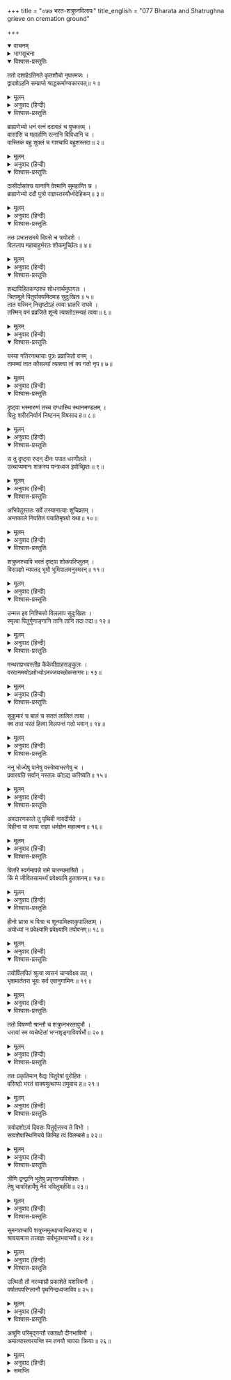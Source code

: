 +++
title = "०७७ भरत-शत्रुघ्नविलापः"
title_english = "077 Bharata and Shatrughna grieve on cremation ground"

+++
<details open><summary>वाचनम्</summary>
<div caption="श्रीराम-हरिसीताराममूर्ति-घनपाठिभ्यां वचनम्" class="audioEmbed" src="https://archive.org/download/Ramayana-recitation-Sriram-harisItArAmamUrti-Ghanapaati-v2/Kanda_2/Kanda_2_AYK-077-Bharatha_Shatrugna_Vilapaha.mp3"></div>
</details>

<details><summary>भागसूचना</summary>

77. भरतका पिताके श्राद्धमें ब्राह्मणोंको बहुत धन-रत्न आदिका दान देना, तेरहवें दिन अस्थि-संचयका शेष कार्य पूर्ण करनेके लिये पिताकी चिताभूमिपर जाकर भरत और शत्रुघ्नका विलाप करना और वसिष्ठ तथा सुमन्त्रका उन्हें समझाना
</details>

<details open><summary>विश्वास-प्रस्तुतिः</summary>

ततो दशाहेऽतिगते कृतशौचो नृपात्मजः ।  
द्वादशेऽहनि सम्प्राप्ते श्राद्धकर्माण्यकारयत्॥ १॥
</details>

<details><summary>मूलम्</summary>

ततो दशाहेऽतिगते कृतशौचो नृपात्मजः ।  
द्वादशेऽहनि सम्प्राप्ते श्राद्धकर्माण्यकारयत्॥ १॥
</details>

<details><summary>अनुवाद (हिन्दी)</summary>

तदनन्तर दशाह व्यतीत हो जानेपर राजकुमार भरतने ग्यारहवें दिन आत्मशुद्धिके लिये स्नान और एकादशाह श्राद्धका अनुष्ठान किया, फिर बारहवाँ दिन आनेपर उन्होंने अन्य श्राद्ध कर्म (मासिक और सपिण्डीकरण श्राद्ध) किये॥ १॥
</details>

<details open><summary>विश्वास-प्रस्तुतिः</summary>

ब्राह्मणेभ्यो धनं रत्नं ददावन्नं च पुष्कलम् ।  
वासांसि च महार्हाणि रत्नानि विविधानि च ।  
वास्तिकं बहु शुक्लं च गाश्चापि बहुशस्तदा॥ २॥
</details>

<details><summary>मूलम्</summary>

ब्राह्मणेभ्यो धनं रत्नं ददावन्नं च पुष्कलम् ।  
वासांसि च महार्हाणि रत्नानि विविधानि च ।  
वास्तिकं बहु शुक्लं च गाश्चापि बहुशस्तदा॥ २॥
</details>

<details><summary>अनुवाद (हिन्दी)</summary>

उसमें भरतने ब्राह्मणोंको धन, रत्न, प्रचुर अन्न, बहुमूल्य वस्त्र, नाना प्रकारके रत्न, बहुत-से बकरे, चाँदी और बहुतेरी गौएँ दान कीं॥ २॥
</details>

<details open><summary>विश्वास-प्रस्तुतिः</summary>

दासीर्दासांश्च यानानि वेश्मानि सुमहान्ति च ।  
ब्राह्मणेभ्यो ददौ पुत्रो राज्ञस्तस्यौर्ध्वदेहिकम्॥ ३॥
</details>

<details><summary>मूलम्</summary>

दासीर्दासांश्च यानानि वेश्मानि सुमहान्ति च ।  
ब्राह्मणेभ्यो ददौ पुत्रो राज्ञस्तस्यौर्ध्वदेहिकम्॥ ३॥
</details>

<details><summary>अनुवाद (हिन्दी)</summary>

राजपुत्र भरतने राजाके पारलौकिक हितके लिये बहुत-से दास, दासियाँ, सवारियाँ तथा बड़े-बड़े घर भी ब्राह्मणोंको दिये॥ ३॥
</details>

<details open><summary>विश्वास-प्रस्तुतिः</summary>

ततः प्रभातसमये दिवसे च त्रयोदशे ।  
विललाप महाबाहुर्भरतः शोकमूर्च्छितः॥ ४॥
</details>

<details><summary>मूलम्</summary>

ततः प्रभातसमये दिवसे च त्रयोदशे ।  
विललाप महाबाहुर्भरतः शोकमूर्च्छितः॥ ४॥
</details>

<details><summary>अनुवाद (हिन्दी)</summary>

तदनन्तर तेरहवें दिन प्रातःकाल महाबाहु भरत शोकसे मूर्च्छित होकर विलाप करने लगे॥ ४॥
</details>

<details open><summary>विश्वास-प्रस्तुतिः</summary>

शब्दापिहितकण्ठश्च शोधनार्थमुपागतः ।  
चितामूले पितुर्वाक्यमिदमाह सुदुःखितः॥ ५॥  
तात यस्मिन् निसृष्टोऽहं त्वया भ्रातरि राघवे ।  
तस्मिन् वनं प्रव्रजिते शून्ये त्यक्तोऽस्म्यहं त्वया॥ ६॥
</details>

<details><summary>मूलम्</summary>

शब्दापिहितकण्ठश्च शोधनार्थमुपागतः ।  
चितामूले पितुर्वाक्यमिदमाह सुदुःखितः॥ ५॥  
तात यस्मिन् निसृष्टोऽहं त्वया भ्रातरि राघवे ।  
तस्मिन् वनं प्रव्रजिते शून्ये त्यक्तोऽस्म्यहं त्वया॥ ६॥
</details>

<details><summary>अनुवाद (हिन्दी)</summary>

उस समय रोनेसे उनका गला भर आया था, वे पिताके चितास्थानपर अस्थिसंचयके लिये आये और अत्यन्त दुःखी होकर इस प्रकार कहने लगे—‘तात! आपने मुझे जिन ज्येष्ठ भ्राता श्रीरघुनाथजीके हाथमें सौंपा था, उनके वनमें चले जानेपर आपने मुझे सूनेमें ही छोड़ दिया (इस समय मेरा कोई सहारा नहीं)॥ ५-६॥
</details>

<details open><summary>विश्वास-प्रस्तुतिः</summary>

यस्या गतिरनाथायाः पुत्रः प्रव्राजितो वनम् ।  
तामम्बां तात कौसल्यां त्यक्त्वा त्वं क्व गतो नृप॥ ७॥
</details>

<details><summary>मूलम्</summary>

यस्या गतिरनाथायाः पुत्रः प्रव्राजितो वनम् ।  
तामम्बां तात कौसल्यां त्यक्त्वा त्वं क्व गतो नृप॥ ७॥
</details>

<details><summary>अनुवाद (हिन्दी)</summary>

‘तात! नरेश्वर! जिन अनाथ हुई देवीके एकमात्र आधार पुत्रको आपने वनमें भेज दिया, उन माता कौसल्याको छोड़कर आप कहाँ चले गये?’॥ ७॥
</details>

<details open><summary>विश्वास-प्रस्तुतिः</summary>

दृष्ट्वा भस्मारुणं तच्च दग्धास्थि स्थानमण्डलम् ।  
पितुः शरीरनिर्वाणं निष्टनन् विषसाद ह॥ ८॥
</details>

<details><summary>मूलम्</summary>

दृष्ट्वा भस्मारुणं तच्च दग्धास्थि स्थानमण्डलम् ।  
पितुः शरीरनिर्वाणं निष्टनन् विषसाद ह॥ ८॥
</details>

<details><summary>अनुवाद (हिन्दी)</summary>

पिताकी चिताका वह स्थानमण्डल भस्मसे भरा हुआ था, अत्यन्त दाहके कारण कुछ लाल दिखायी देता था । वहाँ पिताकी जली हुई हड्डियाँ बिखरी हुई थीं । पिताके शरीरके निर्वाणका वह स्थान देखकर भरत अत्यन्त विलाप करते हुए शोकमें डूब गये॥ ८॥
</details>

<details open><summary>विश्वास-प्रस्तुतिः</summary>

स तु दृष्ट्वा रुदन् दीनः पपात धरणीतले ।  
उत्थाप्यमानः शक्रस्य यन्त्रध्वज इवोच्छ्रितः॥ ९॥
</details>

<details><summary>मूलम्</summary>

स तु दृष्ट्वा रुदन् दीनः पपात धरणीतले ।  
उत्थाप्यमानः शक्रस्य यन्त्रध्वज इवोच्छ्रितः॥ ९॥
</details>

<details><summary>अनुवाद (हिन्दी)</summary>

उस स्थानको देखते ही वे दीनभावसे रोकर पृथ्वीपर गिर पड़े । जैसे इन्द्रका यन्त्रबद्ध ऊँचा ध्वज ऊपरको उठाये जाते समय खिसककर गिर पड़ा हो॥ ९॥
</details>

<details open><summary>विश्वास-प्रस्तुतिः</summary>

अभिपेतुस्ततः सर्वे तस्यामात्याः शुचिव्रतम् ।  
अन्तकाले निपतितं ययातिमृषयो यथा॥ १०॥
</details>

<details><summary>मूलम्</summary>

अभिपेतुस्ततः सर्वे तस्यामात्याः शुचिव्रतम् ।  
अन्तकाले निपतितं ययातिमृषयो यथा॥ १०॥
</details>

<details><summary>अनुवाद (हिन्दी)</summary>

तब उनके सारे मन्त्री उन पवित्र व्रतवाले भरतके पास आ पहुँचे, जैसे पुण्योंका अन्त होनेपर स्वर्गसे गिरे हुए राजा ययातिके पास अष्टक आदि राजर्षि आ गये थे॥
</details>

<details open><summary>विश्वास-प्रस्तुतिः</summary>

शत्रुघ्नश्चापि भरतं दृष्ट्वा शोकपरिप्लुतम् ।  
विसञ्ज्ञो न्यपतद् भूमौ भूमिपालमनुस्मरन्॥ ११॥
</details>

<details><summary>मूलम्</summary>

शत्रुघ्नश्चापि भरतं दृष्ट्वा शोकपरिप्लुतम् ।  
विसञ्ज्ञो न्यपतद् भूमौ भूमिपालमनुस्मरन्॥ ११॥
</details>

<details><summary>अनुवाद (हिन्दी)</summary>

भरतको शोकमें डूबा हुआ देख शत्रुघ्न भी अपने पिता महाराज दशरथका बारंबार स्मरण करते हुए अचेत होकर पृथ्वीपर गिर पड़े॥ ११॥
</details>

<details open><summary>विश्वास-प्रस्तुतिः</summary>

उन्मत्त इव निश्चित्तो विललाप सुदुःखितः ।  
स्मृत्वा पितुर्गुणाङ्गानि तानि तानि तदा तदा॥ १२॥
</details>

<details><summary>मूलम्</summary>

उन्मत्त इव निश्चित्तो विललाप सुदुःखितः ।  
स्मृत्वा पितुर्गुणाङ्गानि तानि तानि तदा तदा॥ १२॥
</details>

<details><summary>अनुवाद (हिन्दी)</summary>

वे समय-समयपर अनुभवमें आये हुए पिताके लालन-पालनसम्बन्धी उन-उन गुणोंका स्मरण करके अत्यन्त दुःखी हो सुध-बुध खोकर उन्मत्तके समान विलाप करने लगे—
</details>

<details open><summary>विश्वास-प्रस्तुतिः</summary>

मन्थराप्रभवस्तीव्र कैकेयीग्राहसङ्कुलः ।  
वरदानमयोऽक्षोभ्योऽमज्जयच्छोकसागरः॥ १३॥
</details>

<details><summary>मूलम्</summary>

मन्थराप्रभवस्तीव्र कैकेयीग्राहसङ्कुलः ।  
वरदानमयोऽक्षोभ्योऽमज्जयच्छोकसागरः॥ १३॥
</details>

<details><summary>अनुवाद (हिन्दी)</summary>

हाय! मन्थरासे जिसका प्राकट्य हुआ है, कैकेयीरूपी ग्राहसे जो व्याप्त है तथा जो किसी प्रकार भी मिटाया नहीं जा सकता, उस वरदानमय शोकरूपी उग्र समुद्रने हम सब लोगोंको अपने भीतर निमग्न कर दिया है॥
</details>

<details open><summary>विश्वास-प्रस्तुतिः</summary>

सुकुमारं च बालं च सततं लालितं त्वया ।  
क्व तात भरतं हित्वा विलपन्तं गतो भवान्॥ १४॥
</details>

<details><summary>मूलम्</summary>

सुकुमारं च बालं च सततं लालितं त्वया ।  
क्व तात भरतं हित्वा विलपन्तं गतो भवान्॥ १४॥
</details>

<details><summary>अनुवाद (हिन्दी)</summary>

‘तात! आपने जिनका सदा लाड़-प्यार किया है तथा जो सुकुमार और बालक हैं, उन रोते-बिलखते हुए भरतको छोड़कर आप कहाँ चले गये?॥ १४॥
</details>

<details open><summary>विश्वास-प्रस्तुतिः</summary>

ननु भोज्येषु पानेषु वस्त्रेष्वाभरणेषु च ।  
प्रवारयति सर्वान् नस्तन्नः कोऽद्य करिष्यति॥ १५॥
</details>

<details><summary>मूलम्</summary>

ननु भोज्येषु पानेषु वस्त्रेष्वाभरणेषु च ।  
प्रवारयति सर्वान् नस्तन्नः कोऽद्य करिष्यति॥ १५॥
</details>

<details><summary>अनुवाद (हिन्दी)</summary>

‘भोजन, पान, वस्त्र और आभूषण—इन सबको अधिक संख्यामें एकत्र करके आप हम सब लोगोंसे अपनी रुचिकी वस्तुएँ ग्रहण करनेको कहते थे । अब कौन हमारे लिये ऐसी व्यवस्था करेगा?॥ १५॥
</details>

<details open><summary>विश्वास-प्रस्तुतिः</summary>

अवदारणकाले तु पृथिवी नावदीर्यते ।  
विहीना या त्वया राज्ञा धर्मज्ञेन महात्मना॥ १६॥
</details>

<details><summary>मूलम्</summary>

अवदारणकाले तु पृथिवी नावदीर्यते ।  
विहीना या त्वया राज्ञा धर्मज्ञेन महात्मना॥ १६॥
</details>

<details><summary>अनुवाद (हिन्दी)</summary>

‘आप-जैसे धर्मज्ञ महात्मा राजासे रहित होनेपर पृथ्वीको फट जाना चाहिये । इस फटनेके अवसरपर भी जो यह फट नहीं रही है, यह आश्चर्यकी बात है॥ १६॥
</details>

<details open><summary>विश्वास-प्रस्तुतिः</summary>

पितरि स्वर्गमापन्ने रामे चारण्यमाश्रिते ।  
किं मे जीवितसामर्थ्यं प्रवेक्ष्यामि हुताशनम्॥ १७॥
</details>

<details><summary>मूलम्</summary>

पितरि स्वर्गमापन्ने रामे चारण्यमाश्रिते ।  
किं मे जीवितसामर्थ्यं प्रवेक्ष्यामि हुताशनम्॥ १७॥
</details>

<details><summary>अनुवाद (हिन्दी)</summary>

‘पिता स्वर्गवासी हो गये और श्रीराम वनमें चले गये । अब मुझमें जीवित रहनेकी क्या शक्ति है? अब तो मैं अग्निमें ही प्रवेश करूँगा॥ १७॥
</details>

<details open><summary>विश्वास-प्रस्तुतिः</summary>

हीनो भ्रात्रा च पित्रा च शून्यामिक्ष्वाकुपालिताम् ।  
अयोध्यां न प्रवेक्ष्यामि प्रवेक्ष्यामि तपोवनम्॥ १८॥
</details>

<details><summary>मूलम्</summary>

हीनो भ्रात्रा च पित्रा च शून्यामिक्ष्वाकुपालिताम् ।  
अयोध्यां न प्रवेक्ष्यामि प्रवेक्ष्यामि तपोवनम्॥ १८॥
</details>

<details><summary>अनुवाद (हिन्दी)</summary>

‘बड़े भाई और पितासे हीन होकर इक्ष्वाकुवंशी नरेशों-द्वारा पालित इस सूनी अयोध्यामें मैं प्रवेश नहीं करूँगा; तपोवनको ही चला जाऊँगा’॥ १८॥
</details>

<details open><summary>विश्वास-प्रस्तुतिः</summary>

तयोर्विलपितं श्रुत्वा व्यसनं चाप्यवेक्ष्य तत् ।  
भृशमार्ततरा भूयः सर्व एवानुगामिनः॥ १९॥
</details>

<details><summary>मूलम्</summary>

तयोर्विलपितं श्रुत्वा व्यसनं चाप्यवेक्ष्य तत् ।  
भृशमार्ततरा भूयः सर्व एवानुगामिनः॥ १९॥
</details>

<details><summary>अनुवाद (हिन्दी)</summary>

उन दोनोंका विलाप सुनकर और उस संकटको देखकर समस्त अनुचर-वर्गके लोग पुनः अत्यन्त शोकसे व्याकुल हो उठे॥ १९॥
</details>

<details open><summary>विश्वास-प्रस्तुतिः</summary>

ततो विषण्णौ श्रान्तौ च शत्रुघ्नभरतावुभौ ।  
धरायां स्म व्यचेष्टेतां भग्नशृङ्गाविवर्षभौ॥ २०॥
</details>

<details><summary>मूलम्</summary>

ततो विषण्णौ श्रान्तौ च शत्रुघ्नभरतावुभौ ।  
धरायां स्म व्यचेष्टेतां भग्नशृङ्गाविवर्षभौ॥ २०॥
</details>

<details><summary>अनुवाद (हिन्दी)</summary>

उस समय भरत और शत्रुघ्न दोनों भाई विषादग्रस्त और थकित होकर टूटे सींगोंवाले दो बैलोंके समान पृथ्वीपर लोट रहे थे॥ २०॥
</details>

<details open><summary>विश्वास-प्रस्तुतिः</summary>

ततः प्रकृतिमान् वैद्यः पितुरेषां पुरोहितः ।  
वसिष्ठो भरतं वाक्यमुत्थाप्य तमुवाच ह॥ २१॥
</details>

<details><summary>मूलम्</summary>

ततः प्रकृतिमान् वैद्यः पितुरेषां पुरोहितः ।  
वसिष्ठो भरतं वाक्यमुत्थाप्य तमुवाच ह॥ २१॥
</details>

<details><summary>अनुवाद (हिन्दी)</summary>

तदनन्तर दैवी प्रकृतिसे युक्त और सर्वज्ञ वसिष्ठजी, जो इन श्रीराम आदिके पिताके पुरोहित थे, भरतको उठाकर उनसे इस प्रकार बोले—॥ २१॥
</details>

<details open><summary>विश्वास-प्रस्तुतिः</summary>

त्रयोदशोऽयं दिवसः पितुर्वृत्तस्य ते विभो ।  
सावशेषास्थिनिचये किमिह त्वं विलम्बसे॥ २२॥
</details>

<details><summary>मूलम्</summary>

त्रयोदशोऽयं दिवसः पितुर्वृत्तस्य ते विभो ।  
सावशेषास्थिनिचये किमिह त्वं विलम्बसे॥ २२॥
</details>

<details><summary>अनुवाद (हिन्दी)</summary>

‘प्रभो! तुम्हारे पिताके दाहसंस्कार हुए यह तेरहवाँ दिन है; अब अस्थिसंचयका जो शेष कार्य है, उसके करनेमें तुम यहाँ विलम्ब क्यों लगा रहे हो?॥ २२॥
</details>

<details open><summary>विश्वास-प्रस्तुतिः</summary>

त्रीणि द्वन्द्वानि भूतेषु प्रवृत्तान्यविशेषतः ।  
तेषु चापरिहार्येषु नैवं भवितुमर्हसि॥ २३॥
</details>

<details><summary>मूलम्</summary>

त्रीणि द्वन्द्वानि भूतेषु प्रवृत्तान्यविशेषतः ।  
तेषु चापरिहार्येषु नैवं भवितुमर्हसि॥ २३॥
</details>

<details><summary>अनुवाद (हिन्दी)</summary>

‘भूख-प्यास, शोक-मोह तथा जरा-मृत्यु—ये तीन द्वन्द्व सभी प्राणियोंमें समानरूपसे उपलब्ध होते हैं । इन्हें रोकना सर्वथा असम्भव है—ऐसी स्थितिमें तुम्हें इस तरह शोकाकुल नहीं होना चाहिये’॥ २३॥
</details>

<details open><summary>विश्वास-प्रस्तुतिः</summary>

सुमन्त्रश्चापि शत्रुघ्नमुत्थाप्याभिप्रसाद्य च ।  
श्रावयामास तत्त्वज्ञः सर्वभूतभवाभवौ॥ २४॥
</details>

<details><summary>मूलम्</summary>

सुमन्त्रश्चापि शत्रुघ्नमुत्थाप्याभिप्रसाद्य च ।  
श्रावयामास तत्त्वज्ञः सर्वभूतभवाभवौ॥ २४॥
</details>

<details><summary>अनुवाद (हिन्दी)</summary>

तत्त्वज्ञ सुमन्त्रने भी शत्रुघ्नको उठाकर उनके चित्तको शान्त किया तथा समस्त प्राणियोंके जन्म और मरणकी अनिवार्यताका उपदेश सुनाया॥ २४॥
</details>

<details open><summary>विश्वास-प्रस्तुतिः</summary>

उत्थितौ तौ नरव्याघ्रौ प्रकाशेते यशस्विनौ ।  
वर्षातपपरिग्लानौ पृथगिन्द्रध्वजाविव॥ २५॥
</details>

<details><summary>मूलम्</summary>

उत्थितौ तौ नरव्याघ्रौ प्रकाशेते यशस्विनौ ।  
वर्षातपपरिग्लानौ पृथगिन्द्रध्वजाविव॥ २५॥
</details>

<details><summary>अनुवाद (हिन्दी)</summary>

उस समय उठे हुए वे दोनों यशस्वी नरश्रेष्ठ वर्षा और धूपसे मलिन हुए दो अलग-अलग इन्द्रध्वजोंके समान प्रकाशित हो रहे थे॥ २५॥
</details>

<details open><summary>विश्वास-प्रस्तुतिः</summary>

अश्रूणि परिमृद्नन्तौ रक्ताक्षौ दीनभाषिणौ ।  
अमात्यास्त्वरयन्ति स्म तनयौ चापराः क्रियाः॥ २६॥
</details>

<details><summary>मूलम्</summary>

अश्रूणि परिमृद्नन्तौ रक्ताक्षौ दीनभाषिणौ ।  
अमात्यास्त्वरयन्ति स्म तनयौ चापराः क्रियाः॥ २६॥
</details>

<details><summary>अनुवाद (हिन्दी)</summary>

वे आँसू पोंछते हुए दीनतापूर्ण वाणीमें बोलते थे । उन दोनोंकी आँखें लाल हो गयी थीं तथा मन्त्रीलोग उन दोनों राजकुमारोंको दूसरी-दूसरी क्रियाएँ शीघ्र करनेके लिये प्रेरित कर रहे थे॥ २६॥
</details>

<details><summary>समाप्तिः</summary>

इत्यार्षे श्रीमद्रामायणे वाल्मीकीये आदिकाव्येऽयोध्याकाण्डे सप्तसप्ततितमः सर्गः॥ ७७॥  
इस प्रकार श्रीवाल्मीकिनिर्मित आर्षरामायण आदिकाव्यके अयोध्याकाण्डमें सतहत्तरवाँ सर्ग पूरा हुआ॥ ७७॥
</details>


